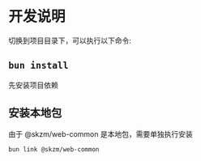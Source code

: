 # 开发说明

切换到项目目录下，可以执行以下命令:

## `bun install`

先安装项目依赖

## 安装本地包

由于 @skzm/web-common 是本地包，需要单独执行安装

`bun link @skzm/web-common`
